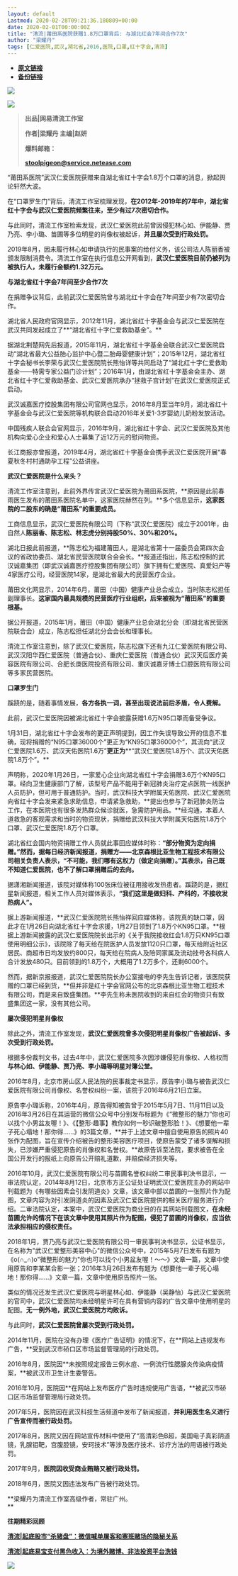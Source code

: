 ```yaml
---
layout: default
Lastmod: 2020-02-28T09:21:36.180809+00:00
date: 2020-02-01T00:00:00Z
title: "清流|莆田系医院获赠1.8万口罩背后: 与湖北红会7年间合作7次"
author: "梁耀丹"
tags: [仁爱医院,武汉,湖北省,2016,医院,口罩,红十字会,清流]
---
```


* [**原文链接**](http://mp.weixin.qq.com/s?__biz=MzUzOTk1NjQ1NA==&mid=2247485842&idx=1&sn=6ffd6378fbed2299f01f7afd319b76df&chksm=fac1cc1bcdb6450d5c9454096f9695979be948cef396e8531928601421343d600f8159d64a92#rd)
* [**备份链接**](https://archive.is/hbnme)


![](/images/post/2db9da2310130cd7b81c0af5e31ae273.jpg)

  
![](/images/post/353dade511611ccfd49e43b61533d274.jpg)  

> **出品|网易清流工作室**
> 
> **作者|梁耀丹 主编|赵妍**
> 
> **爆料邮箱：**
> 
> **stoolpigeon@service.netease.com**

“莆田系医院”武汉仁爱医院获赠来自湖北省红十字会1.8万个口罩的消息，掀起舆论轩然大波。

在“口罩罗生门”背后，清流工作室梳理发现，**在2012年-2019年的7年中，湖北省红十字会与武汉仁爱医院频繁往来，至少有过7次密切合作。**

与此同时，清流工作室检索发现，武汉仁爱医院此前曾因侵犯林心如、伊能静、贾乃亮、李小璐、苗圃等多位明星的肖像权被起诉，**并且屡次受到行政处罚。**

2019年8月，因未履行林心如申请执行的民事案的给付义务，该公司法人陈丽香被颁发限制消费令。清流工作室在执行信息公开网看到，**武汉仁爱医院目前仍被列为被执行人，未履行金额约1.32万元。**

**与湖北省红十字会7年间至少合作7次**

在捐赠争议背后，此前武汉仁爱医院曾与湖北红十字会在7年间至少有7次密切合作。

湖北省人民政府官网显示，2012年11月，湖北省红十字基金会与武汉仁爱医院在武汉共同发起成立了**“湖北省红十字仁爱救助基金”。**

据湖北荆楚网先后报道，2015年11月，湖北省红十字基金会联合武汉仁爱医院启动“湖北省最大公益胎心监护中心暨二胎母婴健康计划”；2015年12月，湖北省红十字会秘书长李荣与武汉仁爱医院院长熊怡详等共同启动了“湖北红十字仁爱救助基金——特需专家公益门诊计划”；2016年1月，由湖北省红十字基金会主办、湖北省红十字仁爱救助基金、武汉仁爱医院承办“拯救子宫计划”在武汉仁爱医院正式启动。

武汉诚嘉医疗控股集团有限公司官网也显示，2016年8月至当年9月，湖北省红十字基金会与武汉仁爱医院等机构联合启动2016年关爱1-3岁婴幼儿奶粉发放活动。

中国残疾人联合会官网显示，2016年9月，湖北省红十字会、武汉仁爱医院及其他机构向爱心企业和爱心人士募集了近12万元的慰问物资。

长江商报亦曾报道，2019年4月，湖北省红十字基金会携手武汉仁爱医院开展“春夏秋冬村村通助孕工程”公益讲座。

**武汉仁爱医院是什么来头？**

清流工作室注意到，此前外界传言武汉仁爱医院为莆田系医院，**原因是此前春雨医生发布的莆田系医院名单中，这家医院赫然在列。**多个信息显示，**这家医院的二股东的确是“莆田系”的重要成员。**

工商信息显示，武汉仁爱医院有限公司（下称“武汉仁爱医院）成立于2001年，由自然人**陈丽香、陈志松、林志虎分别持股50%、30%和20%。**

湖北日报此前报道，**陈志松为福建莆田人，是湖北省第十一届委员会第四次会议的省政协委员、湖北省民营医院联合会会长。**报道还指出，陈志松控制的武汉诚嘉集团（即武汉诚嘉医疗控股集团有限公司）旗下拥有仁爱医院、真爱妇产等4家医疗公司，经营医院14家，是湖北省最大的民营医疗企业。

莆田文化网显示，2014年6月，莆田（中国）健康产业总会成立，当时陈志松担任副理事长。**这家国内最具规模的民营医疗行业组织，后来被视为“莆田系”的重要根基。**

据公开报道，2015年1月，莆田（中国）健康产业总会湖北分会（即湖北省民营医院联合会）成立，陈志松担任湖北分会会长和理事长。

清流工作室注意到，除了武汉仁爱医院，陈志松旗下还有九江仁爱医院有限公司、武汉汉阳华西仁爱医院（普通合伙）、重庆仁爱医院（普通合伙）武汉天后医疗美容医院有限公司、合肥长庚医院投资有限公司、重庆诚嘉牙博士口腔医院有限公司等多家民营医院。

**口罩罗生门**

蹊跷的是，随着事情发展，**各方各执一词，甚至出现说法前后矛盾，令人费解。**

此前，武汉仁爱医院因被湖北省红十字会披露获赠1.6万N95口罩而备受争议。

1月31日，湖北省红十字会发布的更正声明提到，因工作失误导致公开的信息不准确，现将捐赠的“N95口罩36000个”更正为“KN95口罩36000个”，其流向“武汉仁爱医院1.6万、武汉天佑医院1.6万”**更正为****“武汉仁爱医院1.8万个、武汉天佑医院1.8万个”。**

声明称，2020年1月26日，一家爱心企业向湖北省红十字会捐赠3.6万个KN95口罩。经向卫生健康部门了解，该型号产品不能用于新冠肺炎治疗定点医院一线医护人员防护，但可用于普通防护。当时，武汉科技大学附属天佑医院、武汉仁爱医院向省红十字会发来紧急求助信息，申请紧急救助，**提出也参与了新冠肺炎防治工作，在本医院也有很多发热群众候诊就医，急需防护用品。**经沟通，本着人道救急的客观需求和当时的物资现状，捐赠给武汉科技大学附属天佑医院1.8万个口罩、武汉仁爱医院1.8万个口罩。

湖北省红会国内物资捐赠工作人员就此事回应媒体时称：**“部分物资为定向捐赠。****”**然而，据每日经济新闻报道，捐赠方——北京森根比亚生物工程技术有限公司相关负责人表示，**“不可能，我们哪有这权力（做定向捐赠）。****”其表示，自己既不知道仁爱医院，也不了解口罩捐赠后的去向。**

据潇湘新闻报道，该院对媒体称100张床位被征用接收发热患者。蹊跷的是，据红星新闻报道，相关工作人员对媒体表示，**“我们这里是做妇科、产科的，不接收发热病人”。**

据上游新闻报道，**武汉仁爱医院院长熊怡祥回应媒体称，该院真的缺口罩，因此才在1月26日向湖北省红十字会求援，1月27日领到了1.8万个KN95口罩。**根据上游新闻披露的武汉仁爱医院院长出示的《关于我院接收红会1.8万只KN95口罩使用明细公示》，该院除了每天给在院医护人员发放1120只口罩，每天给附近社区居民、商超市日均发放约800只，每天给在院病人及陪同家属及流动挂号各科病人合计发放480只。目前领到的1.8万个，大概用了1.2万多个，还剩6000个。

然而，据新京报报道，武汉仁爱医院院长办公室接电的李先生告诉记者，该医院获赠的口罩已经到货，**但并非是红十字会官网公布的北京森根比亚生物工程技术有限公司，而是来自致盛集团。**李先生称未医院收到的来自红会的物资只有致盛集团这一家，没有其他公司。

**屡次侵犯明星肖像权**

除此之外，清流工作室发现，**武汉仁爱医院曾多次侵犯明星肖像权广告被起诉、多次受到行政处罚。**

根据多份裁判文书，过去4年中，武汉仁爱医院多次因涉嫌侵犯肖像权、人格权而**与林心如、伊能静、贾乃亮、李小璐等明星对簿公堂。**

2016年8月，北京市房山区人民法院的民事裁定书显示，原告李小璐与被告武汉仁爱医院有限公司肖像权、名誉权纠纷一案，该院于2016年6月21日立案。

原告李小璐诉称，2016年4月，原告得知被告曾于2015年5月7日、11月11日以及2016年3月26日在其运营的微信公众号中分别发布标题为《“微整形的魅力”你也可以找个小男盆友喔！》、《【整形·趣事】教你如何一秒识破整形脸！》、《想要他一辈子死心塌地！那你得……》的3篇文章，**并于上述文章中擅自使用原告的照片40张作为配图，旨在宣传介绍被告的整形美容医疗项目，使原告蒙受了诸多误解和损失，已涉嫌严重侵犯原告的肖像权和名誉权。**故原告诉至法院，要求被告在全国公开发行的报纸上向原告公开赔礼道歉，并赔偿经济损失等。

2016年10月，武汉仁爱医院有限公司与苗圃名誉权纠纷二审民事判决书显示，一审法院认定，2014年8月12日，北京市方正公证处证明武汉仁爱医院主办的网站中刊载题为《有哪些因素会引发阴道炎》文章，该文章中部以苗圃的一张照片作为配图，文章内容为对引发阴道炎的因素及武汉仁爱医院提供的相关医疗服务进行介绍。二审法院认定，本案中，武汉仁爱医院为商业目的在其网站刊载图文，**在未经苗圃允许的情况下在该文章中使用其照片作为配图，侵犯了苗圃的肖像权，应当依法承担相应的侵权责任。**

2018年1月，贾乃亮与武汉仁爱医院有限公司一审民事判决书显示，公证书显示，在名称为"武汉仁爱整形美容中心"的微信公众号中，2015年5月7日发布有题为《o(∩\_∩)o"微整形的魅力"你也可以找个小男盆友喔！～～》文章一篇，文章中使用原告和李某某合影一张；2016年3月26日发布有题为《想要他一辈子死心塌地！那你得……》文章一篇，文章中使用原告照片一张。

类似的情况还发生武汉仁爱医院与明星林心如、伊能静（吴静怡）与武汉仁爱医院的官司中，武汉仁爱医院均未经明星许可在具有营销内容的广告文章中使用明星的配图。**无一例外地，武汉仁爱医院方均败诉。**

与此同时，**武汉仁爱医院曾屡次受到行政处罚。**

2014年11月，医院在没有办理《医疗广告证明》的情况下，在**网站上违规发布广告，**受到武汉市硚口区市场监督管理局的行政处罚。

2016年8月，医院因**未按照规定报告三例水痘、一例流行性腮腺炎传染病疫情案，**被武汉市卫生计生委警告。

2016年10月，医院因**在网站上发布医疗广告时违规使用广告语，**被武汉市硚口区市场监督管理局行政处罚。

2017年5月，医院因在武汉科技生活频道中发布了新闻报道，**并利用医生名义进行广告宣传而被行政处罚。**

2017年8月，医院又因在网站宣传材料中使用了“高清彩色B超，美国电子真彩阴道镜，乳腺钼靶，宫腹腔镜，安珂技术”等涉及医疗技术、诊疗方法的用语被行政处罚。

2017年9月，**医院因收受商业贿赂又被行政处罚。**

2018年6月，医院又因违法发布广告被行政处罚。

**梁耀丹为清流工作室高级作者，常驻广州。  
**

**往期精彩回顾**

  

  

  

  

  

[**清流|起底股市“杀猪盘”：**](http://mp.weixin.qq.com/s?__biz=MzUzOTk1NjQ1NA==&mid=2247485667&idx=1&sn=f6baea40defec56c3a8779c68d368a71&chksm=fac1cd6acdb6447cc57b61d40833cfe6cc493c6a24199ea4d1fe9a01bf339d867f22d3d72377&scene=21#wechat_redirect)**[微信喊单屠客和塞班赌场的隐秘关系](http://mp.weixin.qq.com/s?__biz=MzUzOTk1NjQ1NA==&mid=2247485667&idx=1&sn=f6baea40defec56c3a8779c68d368a71&chksm=fac1cd6acdb6447cc57b61d40833cfe6cc493c6a24199ea4d1fe9a01bf339d867f22d3d72377&scene=21#wechat_redirect)**

[**清流|起底易宝支付黑色收入：为境外赌博、非法投资平台洗钱**](http://mp.weixin.qq.com/s?__biz=MzUzOTk1NjQ1NA==&mid=2247485730&idx=1&sn=a2fd7896e745c143ffb8251b199b6a85&chksm=fac1ccabcdb645bd684a9178050f4aca0487ba761db1445e492ed1892055d9ce2f93a0b80032&scene=21#wechat_redirect)

  

  

  

  

**![](/images/post/820a2c5c7427c6a33c26458f0419c3f1.jpg)**

